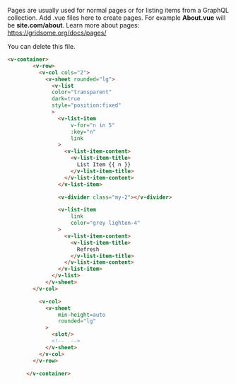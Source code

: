 Pages are usually used for normal pages or for listing items from a GraphQL collection.
Add .vue files here to create pages. For example **About.vue** will be **site.com/about**.
Learn more about pages: https://gridsome.org/docs/pages/

You can delete this file.

```HTML
<v-container>
        <v-row>
          <v-col cols="2">
            <v-sheet rounded="lg">
              <v-list 
              color="transparent"
              dark=true
              style="position:fixed"
              >
                <v-list-item
                    v-for="n in 5"
                    :key="n"
                    link
                >
                  <v-list-item-content>
                    <v-list-item-title>
                      List Item {{ n }}
                    </v-list-item-title>
                  </v-list-item-content>
                </v-list-item>

                <v-divider class="my-2"></v-divider>

                <v-list-item
                    link
                    color="grey lighten-4"
                >
                  <v-list-item-content>
                    <v-list-item-title>
                      Refresh
                    </v-list-item-title>
                  </v-list-item-content>
                </v-list-item>
              </v-list>
            </v-sheet>
        </v-col>

          <v-col>
            <v-sheet
                min-height=auto
                rounded="lg"
            >
              <slot/>
              <!--  -->
            </v-sheet>
          </v-col>
        </v-row>
        
      </v-container>
```